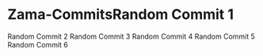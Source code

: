 # Zama-CommitsRandom Commit 1
Random Commit 2
Random Commit 3
Random Commit 4
Random Commit 5
Random Commit 6
